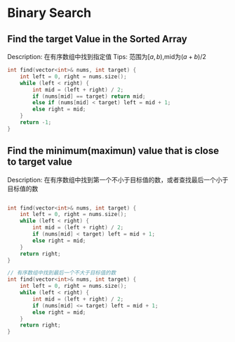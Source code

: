 # Binary Search

## Find the target Value in the Sorted Array
Description: 在有序数组中找到指定值
Tips: 范围为$[a, b)$,mid为$(a+b)/2$
```C++
int find(vector<int>& nums, int target) {
    int left = 0, right = nums.size();
    while (left < right) {
        int mid = (left + right) / 2;
        if (nums[mid] == target) return mid;
        else if (nums[mid] < target) left = mid + 1;
        else right = mid;
    }
    return -1;
}
```

## Find the minimum(maximun) value that is close to target value
Description: 在有序数组中找到第一个不小于目标值的数，或者查找最后一个小于目标值的数

```C++

int find(vector<int>& nums, int target) {
    int left = 0, right = nums.size();
    while (left < right) {
        int mid = (left + right) / 2;
        if (nums[mid] < target) left = mid + 1;
        else right = mid;
    }
    return right;
}
```

```C++
// 有序数组中找到最后一个不大于目标值的数
int find(vector<int>& nums, int target) {
    int left = 0, right = nums.size();
    while (left < right) {
        int mid = (left + right) / 2;
        if (nums[mid] <= target) left = mid + 1;
        else right = mid;
    }
    return right;
}
```
